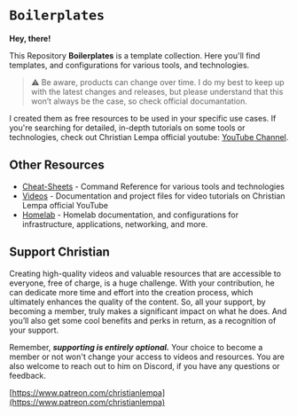 # `Boilerplates`

**Hey, there!**

This Repository **Boilerplates** is a template collection. Here you'll find templates, and configurations for various tools, and technologies.

> :warning: Be aware, products can change over time. I do my best to keep up with the latest changes and releases, but please understand that this won’t always be the case, so check official documantation.

I created them as free resources to be used in your specific use cases. If you're searching for detailed, in-depth tutorials on some tools or technologies, check out Christian Lempa official youtube: [YouTube Channel](https://www.youtube.com/@christianlempa).

## Other Resources

- [Cheat-Sheets](https://github.com/christianlempa/cheat-sheets) - Command Reference for various tools and technologies
- [Videos](https://github.com/christianlempa/videos) - Documentation and project files for video tutorials on Christian Lempa official YouTube
- [Homelab](https://github.com/christianlempa/homelab) - Homelab documentation, and configurations for infrastructure, applications, networking, and more.

## Support Christian

Creating high-quality videos and valuable resources that are accessible to everyone, free of charge, is a huge challenge. With your contribution, he can dedicate more time and effort into the creation process, which ultimately enhances the quality of the content. So, all your support, by becoming a member, truly makes a significant impact on what he does. And you’ll also get some cool benefits and perks in return, as a recognition of your support.

Remember, ***supporting is entirely optional.*** Your choice to become a member or not won't change your access to videos and resources. You are also welcome to reach out to him on Discord, if you have any questions or feedback.

[https://www.patreon.com/christianlempa](https://www.patreon.com/christianlempa)
